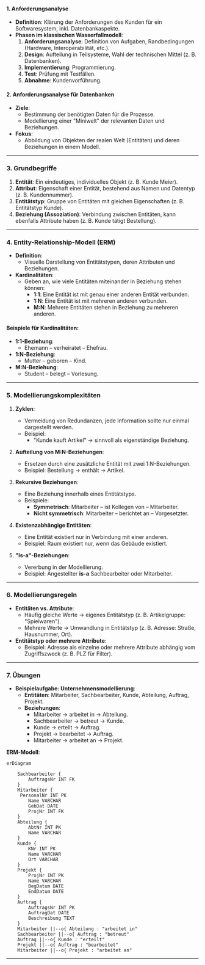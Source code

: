 
#### **1. Anforderungsanalyse**
- **Definition**: Klärung der Anforderungen des Kunden für ein Softwaresystem, inkl. Datenbankaspekte.
- **Phasen im klassischen Wasserfallmodell**:
  1. **Anforderungsanalyse**: Definition von Aufgaben, Randbedingungen (Hardware, Interoperabilität, etc.).
  2. **Design**: Aufteilung in Teilsysteme, Wahl der technischen Mittel (z. B. Datenbanken).
  3. **Implementierung**: Programmierung.
  4. **Test**: Prüfung mit Testfällen.
  5. **Abnahme**: Kundenvorführung.

#### **2. Anforderungsanalyse für Datenbanken**
- **Ziele**:
  - Bestimmung der benötigten Daten für die Prozesse.
  - Modellierung einer "Miniwelt" der relevanten Daten und Beziehungen.
- **Fokus**: 
  - Abbildung von Objekten der realen Welt (Entitäten) und deren Beziehungen in einem Modell.

---

### **3. Grundbegriffe**
1. **Entität**: Ein eindeutiges, individuelles Objekt (z. B. Kunde Meier).
2. **Attribut**: Eigenschaft einer Entität, bestehend aus Namen und Datentyp (z. B. Kundennummer).
3. **Entitätstyp**: Gruppe von Entitäten mit gleichen Eigenschaften (z. B. Entitätstyp Kunde).
4. **Beziehung (Assoziation)**: Verbindung zwischen Entitäten, kann ebenfalls Attribute haben (z. B. Kunde tätigt Bestellung).

---

### **4. Entity-Relationship-Modell (ERM)**
- **Definition**:
  - Visuelle Darstellung von Entitätstypen, deren Attributen und Beziehungen.
- **Kardinalitäten**:
  - Geben an, wie viele Entitäten miteinander in Beziehung stehen können:
    - **1:1**: Eine Entität ist mit genau einer anderen Entität verbunden.
    - **1:N**: Eine Entität ist mit mehreren anderen verbunden.
    - **M:N**: Mehrere Entitäten stehen in Beziehung zu mehreren anderen.

#### **Beispiele für Kardinalitäten**:
- **1:1-Beziehung**:
  - Ehemann – verheiratet – Ehefrau.
- **1:N-Beziehung**:
  - Mutter – geboren – Kind.
- **M:N-Beziehung**:
  - Student – belegt – Vorlesung.

---

### **5. Modellierungskomplexitäten**
1. **Zyklen**:
   - Vermeidung von Redundanzen, jede Information sollte nur einmal dargestellt werden.
   - Beispiel:
     - "Kunde kauft Artikel" → sinnvoll als eigenständige Beziehung.

2. **Aufteilung von M:N-Beziehungen**:
   - Ersetzen durch eine zusätzliche Entität mit zwei 1:N-Beziehungen.
   - Beispiel: Bestellung → enthält → Artikel.

3. **Rekursive Beziehungen**:
   - Eine Beziehung innerhalb eines Entitätstyps.
   - Beispiele:
     - **Symmetrisch**: Mitarbeiter – ist Kollegen von – Mitarbeiter.
     - **Nicht symmetrisch**: Mitarbeiter – berichtet an – Vorgesetzter.

4. **Existenzabhängige Entitäten**:
   - Eine Entität existiert nur in Verbindung mit einer anderen.
   - Beispiel: Raum existiert nur, wenn das Gebäude existiert.

5. **"Is-a"-Beziehungen**:
   - Vererbung in der Modellierung.
   - Beispiel: Angestellter **is-a** Sachbearbeiter oder Mitarbeiter.

---

### **6. Modellierungsregeln**
- **Entitäten vs. Attribute**:
  - Häufig gleiche Werte → eigenes Entitätstyp (z. B. Artikelgruppe: "Spielwaren").
  - Mehrere Werte → Umwandlung in Entitätstyp (z. B. Adresse: Straße, Hausnummer, Ort).
- **Entitätstyp oder mehrere Attribute**:
  - Beispiel: Adresse als einzelne oder mehrere Attribute abhängig vom Zugriffszweck (z. B. PLZ für Filter).

---

### **7. Übungen**
- **Beispielaufgabe: Unternehmensmodellierung**:
  - **Entitäten**: Mitarbeiter, Sachbearbeiter, Kunde, Abteilung, Auftrag, Projekt.
  - **Beziehungen**:
    - Mitarbeiter → arbeitet in → Abteilung.
    - Sachbearbeiter → betreut → Kunde.
    - Kunde → erteilt → Auftrag.
    - Projekt → bearbeitet → Auftrag.
    - Mitarbeiter → arbeitet an → Projekt.

**ERM-Modell**:
```mermaid
erDiagram
  
    Sachbearbeiter {
        AuftragsNr INT FK
    }
    Mitarbeiter {
     PersonalNr INT PK
        Name VARCHAR
        GebDat DATE
        ProjNr INT FK
    }
    Abteilung {
        AbtNr INT PK
        Name VARCHAR
    }
    Kunde {
        KNr INT PK
        Name VARCHAR
        Ort VARCHAR
    }
    Projekt {
        ProjNr INT PK
        Name VARCHAR
        BegDatum DATE
        EndDatum DATE
    }
    Auftrag {
        AuftragsNr INT PK
        AuftragDat DATE
        Beschreibung TEXT
    }
    Mitarbeiter ||--o{ Abteilung : "arbeitet in"
    Sachbearbeiter ||--o{ Auftrag : "betreut"
    Auftrag ||--o{ Kunde : "erteilt"
    Projekt ||--o{ Auftrag : "bearbeitet"
    Mitarbeiter ||--o{ Projekt : "arbeitet an"
```

---

